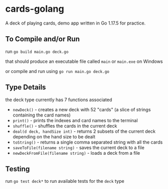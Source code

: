 # cards-golang
A deck of playing cards, demo app written in Go 1.17.5 for practice.

## To Compile and/or Run
run `go build main.go deck.go`

that should produce an executable file called `main` or `main.exe` on Windows

or compile and run using `go run main.go deck.go`

## Type Details
the deck type currently has 7 functions associated
- `newDeck()` - creates a new deck with 52 "cards" (a slice of strings containing the card names)
- `print()` - prints the indexes and card names to the terminal 
- `shuffle()` - shuffles the cards in the current deck
- `deal(d deck, handSize int)` - returns 2 subsets of the current deck depending on the hand size to be dealt
- `toString()` - returns a single comma separated string with all the cards
- `saveToFile(filename string)` - saves the current deck to a file
- `newDeckFromFile(filename string)` - loads a deck from a file

## Testing
run `go test deck*` to run available tests for the `deck` type
